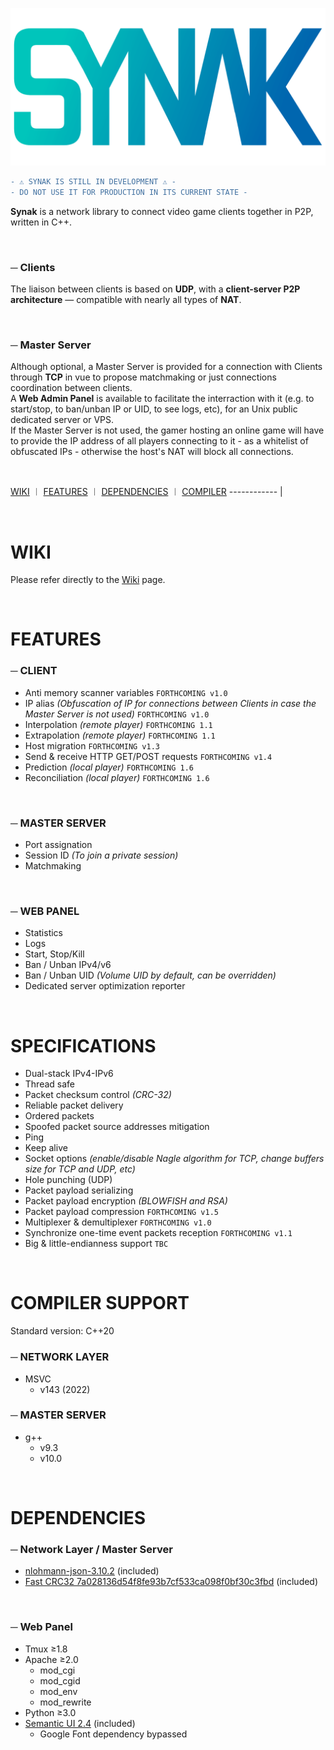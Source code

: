 ![Synak logo](https://raw.githubusercontent.com/PhilJbt/Synak/main/wiki/logo.png)

```diff
- ⚠️ SYNAK IS STILL IN DEVELOPMENT ⚠️ -
- DO NOT USE IT FOR PRODUCTION IN ITS CURRENT STATE -
```

**Synak** is a network library to connect video game clients together in P2P, written in C++.

&#160;

### &#9472; Clients
The liaison between clients is based on **UDP**, with a **client-server P2P architecture** — compatible with nearly all types of **NAT**.

&#160;

### &#9472; Master Server
Although optional, a Master Server is provided for a connection with Clients through **TCP** in vue to propose matchmaking or just connections coordination between clients.\
A **Web Admin Panel** is available to facilitate the interraction with it (e.g. to start/stop, to ban/unban IP or UID, to see logs, etc), for an Unix public dedicated server or VPS.\
If the Master Server is not used, the gamer hosting an online game will have to provide the IP address of all players connecting to it - as a whitelist of obfuscated IPs - otherwise the host's NAT will block all connections.

&#160;

[WIKI](README.md#WIKI) &#65073; [FEATURES](README.md#FEATURES) &#65073; [DEPENDENCIES](README.md#DEPENDENCIES) &#65073; [COMPILER](README.md#COMPILER-SUPPORT)
------------ |

&#160;

# WIKI

Please refer directly to the [Wiki](wiki/readme.md) page.

&#160;

# FEATURES

### &#9472; CLIENT
* Anti memory scanner variables `FORTHCOMING v1.0`
* IP alias *(Obfuscation of IP for connections between Clients in case the Master Server is not used)* `FORTHCOMING v1.0`
* Interpolation *(remote player)* `FORTHCOMING 1.1`
* Extrapolation *(remote player)* `FORTHCOMING 1.1`
* Host migration `FORTHCOMING v1.3`
* Send & receive HTTP GET/POST requests `FORTHCOMING v1.4`
* Prediction *(local player)* `FORTHCOMING 1.6`
* Reconciliation *(local player)* `FORTHCOMING 1.6`

&#160;

### &#9472; MASTER SERVER
* Port assignation
* Session ID *(To join a private session)*
* Matchmaking

&#160;

### &#9472; WEB PANEL
* Statistics
* Logs
* Start, Stop/Kill
* Ban / Unban IPv4/v6
* Ban / Unban UID *(Volume UID by default, can be overridden)*
* Dedicated server optimization reporter

&#160;

# SPECIFICATIONS

* Dual-stack IPv4-IPv6
* Thread safe
* Packet checksum control *(CRC-32)*
* Reliable packet delivery
* Ordered packets
* Spoofed packet source addresses mitigation
* Ping
* Keep alive
* Socket options *(enable/disable Nagle algorithm for TCP, change buffers size for TCP and UDP, etc)*
* Hole punching (UDP)
* Packet payload serializing
* Packet payload encryption *(BLOWFISH and RSA)*
* Packet payload compression `FORTHCOMING v1.5`
* Multiplexer & demultiplexer `FORTHCOMING v1.0`
* Synchronize one-time event packets reception `FORTHCOMING v1.1`
* Big & little-endianness support `TBC`

&#160;

# COMPILER SUPPORT

Standard version: C++20

### &#9472; NETWORK LAYER
  * MSVC
    * v143 (2022)

### &#9472; MASTER SERVER
  * g++
    * v9.3
    * v10.0

&#160;

# DEPENDENCIES

### &#9472; Network Layer / Master Server
  * [nlohmann-json-3.10.2](https://github.com/nlohmann/json) (included)
  * [Fast CRC32 7a028136d54f8fe93b7cf533ca098f0bf30c3fbd](https://github.com/stbrumme/crc32) (included)

&#160;

### &#9472; Web Panel
  * Tmux ≥1.8
  * Apache ≥2.0
    * mod_cgi
    * mod_cgid
    * mod_env
    * mod_rewrite
  * Python ≥3.0
  * [Semantic UI 2.4](https://semantic-ui.com/) (included)
    * Google Font dependency bypassed
